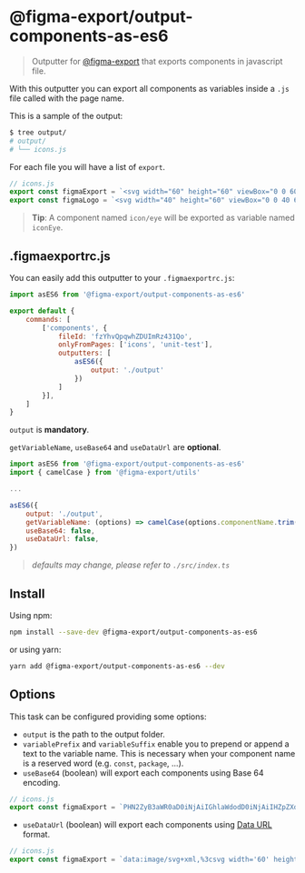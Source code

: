 # @figma-export/output-components-as-es6

> Outputter for [@figma-export](https://github.com/marcomontalbano/figma-export) that exports components in javascript file.

With this outputter you can export all components as variables inside a `.js` file called with the page name.

This is a sample of the output:

```sh
$ tree output/
# output/
# └── icons.js
```

For each file you will have a list of `export`.

```js
// icons.js
export const figmaExport = `<svg width="60" height="60" viewBox="0 0 60 60" fill="none" xmlns="http://www.w3.org/2000/svg"> ... </svg>`;
export const figmaLogo = `<svg width="40" height="60" viewBox="0 0 40 60" fill="none" xmlns="http://www.w3.org/2000/svg"> ... </svg>`;
```

> **Tip**: A component named `icon/eye` will be exported as variable named `iconEye`.

## .figmaexportrc.js

You can easily add this outputter to your `.figmaexportrc.js`:

```js
import asES6 from '@figma-export/output-components-as-es6'

export default {
    commands: [
        ['components', {
            fileId: 'fzYhvQpqwhZDUImRz431Qo',
            onlyFromPages: ['icons', 'unit-test'],
            outputters: [
                asES6({
                    output: './output'
                })
            ]
        }],
    ]
}
```

`output` is **mandatory**.

`getVariableName`, `useBase64` and `useDataUrl` are **optional**.

```js
import asES6 from '@figma-export/output-components-as-es6'
import { camelCase } from '@figma-export/utils'

...

asES6({
    output: './output',
    getVariableName: (options) => camelCase(options.componentName.trim()),
    useBase64: false,
    useDataUrl: false,
})
```

> *defaults may change, please refer to `./src/index.ts`*

## Install

Using npm:

```sh
npm install --save-dev @figma-export/output-components-as-es6
```

or using yarn:

```sh
yarn add @figma-export/output-components-as-es6 --dev
```

## Options

This task can be configured providing some options:

* `output` is the path to the output folder.
* `variablePrefix` and `variableSuffix` enable you to prepend or append a text to the variable name. This is necessary when your component name is a reserved word (e.g. `const`, `package`, ...).
* `useBase64` (boolean) will export each components using Base 64 encoding.

```js
// icons.js
export const figmaExport = `PHN2ZyB3aWR0aD0iNjAiIGhlaWdodD0iNjAiIHZpZXdCb3g9IjAgMCA2MCA2MCIgZmlsbD0ibm9uZSIgeG1sbnM9Imh0dHA6Ly93d3cudzMub3JnLzIwMDAvc3ZnIj4gLi4uIDwvc3ZnPg==`;
```

* `useDataUrl` (boolean) will export each components using [Data URL](https://developer.mozilla.org/en-US/docs/Web/HTTP/Basics_of_HTTP/Data_URIs) format.

```js
// icons.js
export const figmaExport = `data:image/svg+xml,%3csvg width='60' height='60' viewBox='0 0 60 60' fill='none' xmlns='http://www.w3.org/2000/svg'%3e ... %3c/svg%3e`;
```
